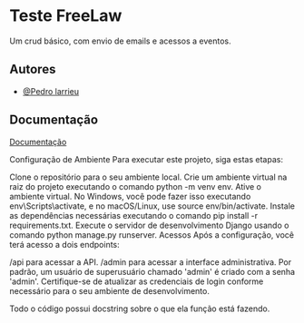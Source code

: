 # Teste FreeLaw

Um crud básico, com envio de emails e acessos a eventos.


## Autores

- [@Pedro larrieu](https://github.com/PedroLarrieuF)


## Documentação

[Documentação](https://link-da-documentação)

Configuração de Ambiente
Para executar este projeto, siga estas etapas:

Clone o repositório para o seu ambiente local.
Crie um ambiente virtual na raiz do projeto executando o comando python -m venv env.
Ative o ambiente virtual. No Windows, você pode fazer isso executando env\Scripts\activate, e no macOS/Linux, use source env/bin/activate.
Instale as dependências necessárias executando o comando pip install -r requirements.txt.
Execute o servidor de desenvolvimento Django usando o comando python manage.py runserver.
Acessos
Após a configuração, você terá acesso a dois endpoints:

/api para acessar a API.
/admin para acessar a interface administrativa.
Por padrão, um usuário de superusuário chamado 'admin' é criado com a senha 'admin'. Certifique-se de atualizar as credenciais de login conforme necessário para o seu ambiente de desenvolvimento.


Todo o código possui docstring sobre o que ela função está fazendo.